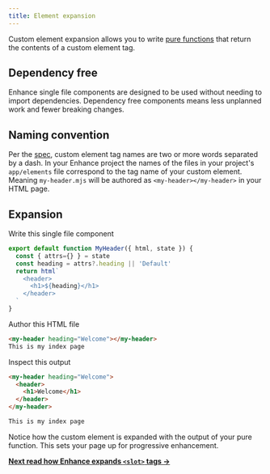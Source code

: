```yaml
---
title: Element expansion
---
```


Custom element expansion allows you to write [pure functions](https://en.wikipedia.org/wiki/Pure_function) that return the contents of a custom element tag.

## Dependency free

Enhance single file components are designed to be used without needing to import dependencies. Dependency free components means less unplanned work and fewer breaking changes.

## Naming convention

Per the [spec](https://html.spec.whatwg.org/multipage/custom-elements.html#prod-potentialcustomelementname), custom element tag names are two or more words separated by a dash.
In your Enhance project the names of the files in your project's `app/elements` file correspond to the tag name of your custom element. Meaning `my-header.mjs` will be authored as `<my-header></my-header>` in your HTML page.

## Expansion

Write this single file component

```javascript
export default function MyHeader({ html, state }) {
  const { attrs={} } = state
  const heading = attrs?.heading || 'Default'
  return html`
    <header>
      <h1>${heading}</h1>
    </header>
  `
}
```

Author this HTML file

```html
<my-header heading="Welcome"></my-header>
This is my index page
```

Inspect this output

```html
<my-header heading="Welcome">
  <header>
    <h1>Welcome</h1>
  </header>
</my-header>

This is my index page
```

Notice how the custom element is expanded with the output of your pure function. This sets your page up for progressive enhancement.

<doc-callout level="none" mark="🎰">

**[Next read how Enhance expands `<slot>` tags →](/docs/learn/concepts/html/slots)**

</doc-callout>
